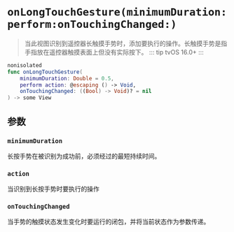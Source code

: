 # `onLongTouchGesture(minimumDuration:perform:onTouchingChanged:)`

> 当此视图识别到遥控器长触摸手势时，添加要执行的操作。长触摸手势是指手指放在遥控器触摸表面上但没有实际按下。
> ::: tip
> tvOS 16.0+
> :::

```swift
nonisolated
func onLongTouchGesture(
    minimumDuration: Double = 0.5,
    perform action: @escaping () -> Void,
    onTouchingChanged: ((Bool) -> Void)? = nil
) -> some View
```

## 参数

### `minimumDuration`

长按手势在被识别为成功前，必须经过的最短持续时间。

### `action`

当识别到长按手势时要执行的操作

### `onTouchingChanged`

当手势的触摸状态发生变化时要运行的闭包，并将当前状态作为参数传递。
